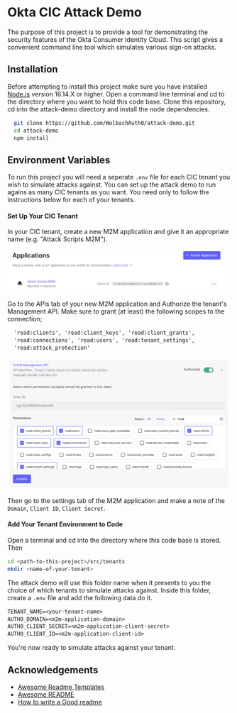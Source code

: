 
# Okta CIC Attack Demo

The purpose of this project is to provide a tool for demonstrating
the security features of the Okta Consumer Identity Cloud. This script
gives a convenient command line tool which simulates various sign-on
attacks.


## Installation

Before attempting to install this project make sure you have installed
[Node.js](https://nodejs.org/) version 16.14.X or higher. Open a command
line terminal and cd to the directory where you want to hold this code base.
Clone this repository, cd into the attack-demo directory and install the
node dependencies.

```bash
  git clone https://github.com/WolbachAuth0/attack-demo.git
  cd attack-demo
  npm install
```

## Environment Variables

To run this project you will need a seperate `.env` file for each CIC
tenant you wish to simulate attacks against. You can set up the attack
demo to run agains as many CIC tenants as you want. You need only to 
follow the instructions below for each of your tenants.

#### Set Up Your CIC Tenant

In your CIC tenant, create a new M2M application and give it an 
appropriate name (e.g. "Attack Scripts M2M").

![Attack Demo Scripts M2M](https://github.com/WolbachAuth0/attack-demo/blob/main/public/M2M-app.png?raw=true)

Go to the APIs tab of your new M2M application and Authorize the 
tenant's Management API. Make sure to grant (at least) the following
scopes to the connection;

```txt
  'read:clients', 'read:client_keys', 'read:client_grants', 
  'read:connections', 'read:users', 'read:tenant_settings',
  'read:attack_protection'
```

![Attack Demo Scripts M2M](https://github.com/WolbachAuth0/attack-demo/blob/main/public/scopes.png?raw=true)

Then go to the settings tab of the M2M application and make a note of
the `Domain`, `Client ID`, `Client Secret`.

#### Add Your Tenant Environment to Code

Open a terminal and cd into the directory where this code base is 
stored. Then 

```bash
cd <path-to-this-project>/src/tenants
mkdir <name-of-your-tenant>
```

The attack demo will use this folder name when it presents to you the 
choice of which tenants to simulate attacks against. Inside this 
folder, create a `.env` file and add the following data do it.

```txt
TENANT_NAME=<your-tenant-name>
AUTH0_DOMAIN=<m2m-application-domain>
AUTH0_CLIENT_SECRET=<m2m-application-client-secret>
AUTH0_CLIENT_ID=<m2m-application-client-id>
```

You're now ready to simulate attacks against your tenant.

## Acknowledgements

 - [Awesome Readme Templates](https://awesomeopensource.com/project/elangosundar/awesome-README-templates)
 - [Awesome README](https://github.com/matiassingers/awesome-readme)
 - [How to write a Good readme](https://bulldogjob.com/news/449-how-to-write-a-good-readme-for-your-github-project)

